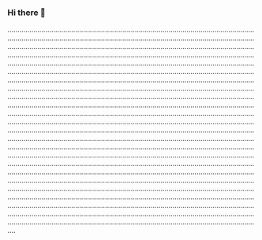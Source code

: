 ### Hi there 👋

....................................................................................................................................................................................................................................................................................................................................................................................................................................................................................................................................................................................................................................................................................................................................................................................................................................................................................................................................................................................................................................................................................................................................................................................................................................................................................................................................................................................................................................................................................................................................................................................................................................................................................................................................................................................................................................................................................................................................................................................................................................................................................................................................................................................................................................................................................................................................................................................................................................................................................................................................................................................................................................................................................................................................................................................................................................................................................................................................................................................................................................................................................................